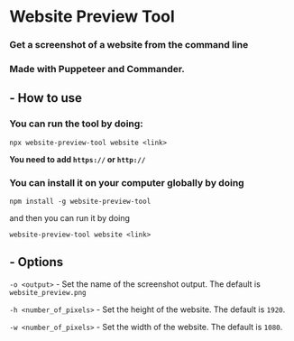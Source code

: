 # Website Preview Tool

### Get a screenshot of a website from the command line
### Made with Puppeteer and Commander.

## - How to use

### You can run the tool by doing: 

```
npx website-preview-tool website <link>
```
**You need to add `https://` or `http://`**

### You can install it on your computer globally by doing

```
npm install -g website-preview-tool
```

and then you can run it by doing 

```
website-preview-tool website <link>
```

## - Options
`-o <output>` - Set the name of the screenshot output. The default is `website_preview.png`

`-h <number_of_pixels>` - Set the height of the website. The default is `1920`.

`-w <number_of_pixels>` - Set the width of the website. The default is `1080`.
